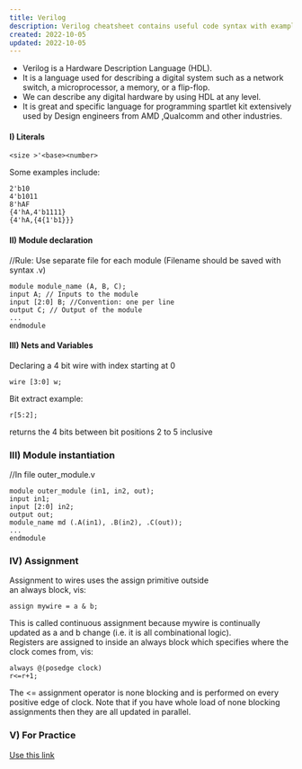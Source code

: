 ```yaml
---
title: Verilog
description: Verilog cheatsheet contains useful code syntax with examples which is handy while coding.
created: 2022-10-05
updated: 2022-10-05
---  
```

- Verilog is a Hardware Description Language (HDL).
- It is a language used for describing a digital system such as a network switch, a microprocessor, a memory, or a flip-flop.
- We can describe any digital hardware by using HDL at any level.
- It is great and specific language for programming spartlet kit extensively used by Design engineers from AMD ,Qualcomm and other industries.  

#### I) Literals
```
<size >'<base><number>
```
Some examples include:

```
2'b10
4'b1011
8'hAF
{4'hA,4'b1111}
{4'hA,{4{1'b1}}}  
```

#### II) Module declaration

//Rule: Use separate file for each module (Filename should be saved with syntax .v)

```
module module_name (A, B, C);
input A; // Inputs to the module
input [2:0] B; //Convention: one per line
output C; // Output of the module
...
endmodule  
```

#### III) Nets and Variables  

Declaring a 4 bit wire with index starting at 0
```
wire [3:0] w;
```
Bit extract example:
```
r[5:2];
```
returns the 4 bits between bit positions 2 to 5 inclusive  

### III) Module instantiation

//In file outer_module.v

```
module outer_module (in1, in2, out);
input in1;
input [2:0] in2;
output out;
module_name md (.A(in1), .B(in2), .C(out));
...
endmodule
```   

### IV) Assignment

Assignment to wires uses the assign primitive outside  
an always block, vis:
```
assign mywire = a & b;
```
This is called continuous assignment because mywire
is continually updated as a and b change (i.e. it is all
combinational logic).  
Registers are assigned to inside an always block which
specifies where the clock comes from, vis:
```
always @(posedge clock)
r<=r+1;
```
The <= assignment operator is none blocking and is
performed on every positive edge of clock. Note that
if you have whole load of none blocking assignments
then they are all updated in parallel.  


### V) For Practice 

[Use this link](https://hdlbits.01xz.net/wiki/Main_Page)




